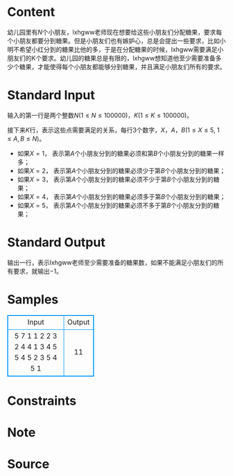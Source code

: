 
# Content

幼儿园里有$N$个小朋友，lxhgww老师现在想要给这些小朋友们分配糖果，要求每个小朋友都要分到糖果。但是小朋友们也有嫉妒心，总是会提出一些要求，比如小明不希望小红分到的糖果比他的多，于是在分配糖果的时候，lxhgww需要满足小朋友们的K个要求。幼儿园的糖果总是有限的，lxhgww想知道他至少需要准备多少个糖果，才能使得每个小朋友都能够分到糖果，并且满足小朋友们所有的要求。

# Standard Input

输入的第一行是两个整数$N$($1\leq N\leq 100000$)，$K$($1\leq K\leq 100000$)。

接下来$K$行，表示这些点需要满足的关系，每行$3$个数字，$X$，$A$，$B$($1\leq X\leq 5$, $1\leq A,B\leq N$)。
* 如果$X=1$， 表示第$A$个小朋友分到的糖果必须和第$B$个小朋友分到的糖果一样多；
* 如果$X=2$， 表示第$A$个小朋友分到的糖果必须少于第$B$个小朋友分到的糖果；
* 如果$X=3$， 表示第$A$个小朋友分到的糖果必须不少于第$B$个小朋友分到的糖果；
* 如果$X=4$， 表示第$A$个小朋友分到的糖果必须多于第$B$个小朋友分到的糖果；
* 如果$X=5$， 表示第$A$个小朋友分到的糖果必须不多于第$B$个小朋友分到的糖果；

# Standard Output

输出一行，表示lxhgww老师至少需要准备的糖果数，如果不能满足小朋友们的所有要求，就输出$-1$。

# Samples

<style>
        table,table tr th, table tr td { border:1px solid #0094ff; }
        table { width: 200px; min-height: 25px; line-height: 25px; text-align: center; border-collapse: collapse;}   
    </style>
<table>
	<tr>
		<td>Input</td>
		<td>Output</td>
	</tr>
<tr><td>5 7
1 1 2
2 3 2
4 4 1
3 4 5
5 4 5
2 3 5
4 5 1</td><td>11</td></tr></table>


# Constraints



# Note



# Source


